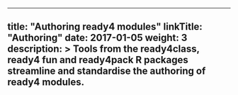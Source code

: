 
---
title: "Authoring ready4 modules"
linkTitle: "Authoring"
date: 2017-01-05
weight: 3
description: >
  Tools from the ready4class, ready4 fun and ready4pack R packages streamline and standardise the authoring of ready4 modules.
---

